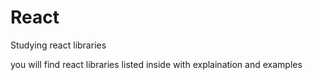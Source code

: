 # React
Studying react libraries

you will find react libraries listed inside with explaination and examples

